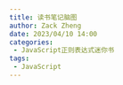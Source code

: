 ```yaml
---
title: 读书笔记脑图
author: Zack Zheng
date: 2023/04/10 14:00
categories:
 - JavaScript正则表达式迷你书
tags:
 - JavaScript
---
```


<simple-img src="https://gitee.com/zackzhengxy/picGallery/raw/main/imgs/JavaScript正则表达式迷你书.svg" />

